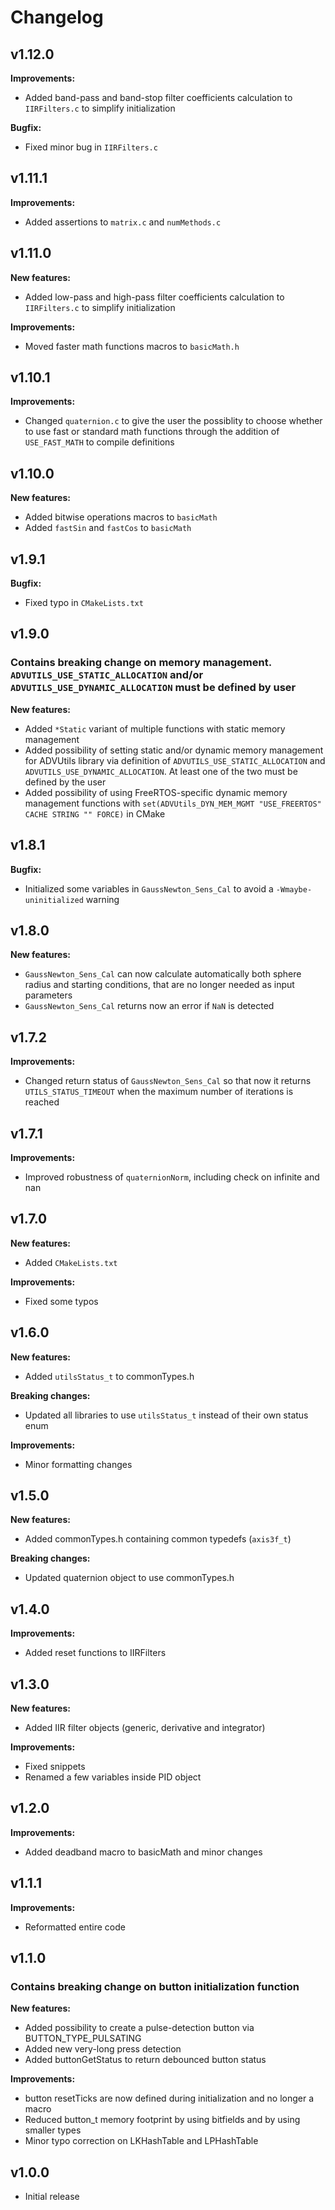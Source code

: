 # Changelog

## v1.12.0

**Improvements:**
- Added band-pass and band-stop filter coefficients calculation to `IIRFilters.c` to simplify initialization

**Bugfix:**
- Fixed minor bug in `IIRFilters.c`

## v1.11.1

**Improvements:**
- Added assertions to `matrix.c` and `numMethods.c`

## v1.11.0

**New features:**
- Added low-pass and high-pass filter coefficients calculation to `IIRFilters.c` to simplify initialization

**Improvements:**
- Moved faster math functions macros to `basicMath.h`

## v1.10.1

**Improvements:**
- Changed `quaternion.c` to give the user the possiblity to choose whether to use fast or standard math functions through the addition of `USE_FAST_MATH` to compile definitions

## v1.10.0

**New features:**
- Added bitwise operations macros to `basicMath`
- Added `fastSin` and `fastCos` to `basicMath`

## v1.9.1

**Bugfix:**
- Fixed typo in `CMakeLists.txt`

## v1.9.0

### Contains breaking change on memory management. `ADVUTILS_USE_STATIC_ALLOCATION` and/or `ADVUTILS_USE_DYNAMIC_ALLOCATION` must be defined by user

**New features:**
- Added `*Static` variant of multiple functions with static memory management
- Added possibility of setting static and/or dynamic memory management for ADVUtils library via definition of `ADVUTILS_USE_STATIC_ALLOCATION` and `ADVUTILS_USE_DYNAMIC_ALLOCATION`. At least one of the two must be defined by the user
- Added possibility of using FreeRTOS-specific dynamic memory management functions with `set(ADVUtils_DYN_MEM_MGMT "USE_FREERTOS" CACHE STRING "" FORCE)` in CMake

## v1.8.1

**Bugfix:**
- Initialized some variables in `GaussNewton_Sens_Cal` to avoid a `-Wmaybe-uninitialized` warning

## v1.8.0

**New features:**
- `GaussNewton_Sens_Cal` can now calculate automatically both sphere radius and starting conditions, that are no longer needed as input parameters
- `GaussNewton_Sens_Cal` returns now an error if `NaN` is detected

## v1.7.2

**Improvements:**
- Changed return status of `GaussNewton_Sens_Cal` so that now it returns `UTILS_STATUS_TIMEOUT` when the maximum number of iterations is reached

## v1.7.1

**Improvements:**
- Improved robustness of `quaternionNorm`, including check on infinite and nan

## v1.7.0

**New features:**
- Added `CMakeLists.txt`

**Improvements:**
- Fixed some typos

## v1.6.0

**New features:**
- Added `utilsStatus_t` to commonTypes.h

**Breaking changes:**
- Updated all libraries to use `utilsStatus_t` instead of their own status enum

**Improvements:**
- Minor formatting changes

## v1.5.0

**New features:**
- Added commonTypes.h containing common typedefs (`axis3f_t`)

**Breaking changes:**
- Updated quaternion object to use commonTypes.h

## v1.4.0

**Improvements:**
- Added reset functions to IIRFilters

## v1.3.0

**New features:**
- Added IIR filter objects (generic, derivative and integrator)

**Improvements:**
- Fixed snippets
- Renamed a few variables inside PID object

## v1.2.0

**Improvements:**
- Added deadband macro to basicMath and minor changes

## v1.1.1

**Improvements:**
- Reformatted entire code

## v1.1.0

### Contains breaking change on button initialization function

**New features:**
- Added possibility to create a pulse-detection button via BUTTON_TYPE_PULSATING
- Added new very-long press detection
- Added buttonGetStatus to return debounced button status

**Improvements:**
- button resetTicks are now defined during initialization and no longer a macro
- Reduced button_t memory footprint by using bitfields and by using smaller types
- Minor typo correction on LKHashTable and LPHashTable

## v1.0.0

- Initial release